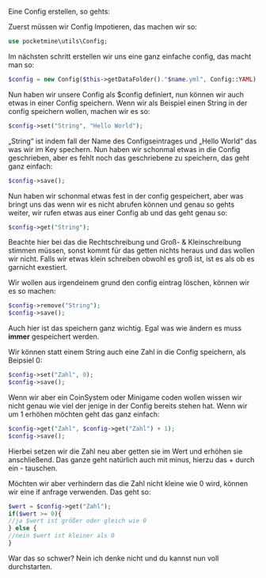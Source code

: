 Eine Config erstellen, so gehts:

Zuerst müssen wir Config Impotieren, das machen wir so:
```php
use pocketmine\utils\Config;
```

Im nächsten schritt erstellen wir uns eine ganz einfache config, das macht man so:
```php
$config = new Config($this->getDataFolder()."$name.yml", Config::YAML);
```

Nun haben wir unsere Config als $config definiert, nun können wir auch etwas in einer Config speichern.
Wenn wir als Beispiel einen String in der config speichern wollen, machen wir es so:
```php
$config->set("String", "Hello World");
```
„String“ ist indem fall der Name des Configseintrages und „Hello World“ das was wir im Key spechern. Nun haben wir schonmal etwas in die Config geschrieben, aber es fehlt noch das geschriebene zu speichern, das geht ganz einfach:
```php
$config->save();
```

Nun haben wir schonmal etwas fest in der config gespeichert, aber was bringt uns das wenn wir es nicht abrufen können und genau so gehts weiter, wir rufen etwas aus einer Config ab und das geht genau so:
```php
$config->get("String");
```
Beachte hier bei das die Rechtschreibung und Groß- & Kleinschreibung stimmen müssen, sonst kommt für das getten nichts heraus und das wollen wir nicht. Falls wir etwas klein schreiben obwohl es groß ist, ist es als ob es garnicht exestiert. 

Wir wollen aus irgendeinem grund den config eintrag löschen, können wir es so machen:
```php
$config->remove("String");
$config->save();
```
Auch hier ist das speichern ganz wichtig. Egal was wie ändern es muss __immer__ gespeichert werden.

Wir können statt einem String auch eine Zahl in die Config speichern, als Beipsiel 0:
```php
$config->set("Zahl", 0);
$config->save();
```

Wenn wir aber ein CoinSystem oder Minigame coden wollen wissen wir nicht genau wie viel der jenige in der Config bereits stehen hat. Wenn wir um 1 erhöhen möchten geht das ganz einfach:
```php
$config->get("Zahl", $config->get("Zahl") + 1);
$config->save();
```
Hierbei setzen wir die Zahl neu aber getten sie im Wert und erhöhen sie anschließend. Das ganze geht natürlich auch mit minus, hierzu das + durch ein - tauschen.

Möchten wir aber verhindern das die Zahl nicht kleine wie 0 wird, können wir eine if anfrage verwenden. Das geht so:
```php
$wert = $config->get("Zahl");
if($wert >= 0){
//ja $wert ist größer oder gleich wie 0
} else {
//nein $wert ist kleiner als 0
}
```
War das so schwer? Nein ich denke nicht und du kannst nun voll durchstarten.
